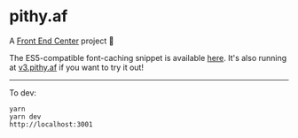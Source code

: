# pithy.af

A [Front End Center](https://frontend.center) project 💖

The ES5-compatible font-caching snippet is available [here](https://github.com/frontend-center/v3.pithy.af/blob/master/src/index.html#L10-L25). It's also running at [v3.pithy.af](http://v3.pithy.af) if you want to try it out!

---

To dev:

```
yarn
yarn dev
http://localhost:3001
```
